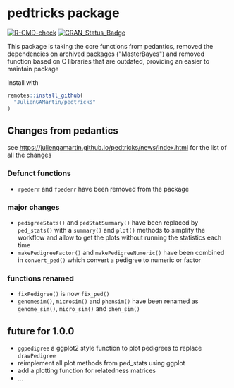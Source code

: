 # pedtricks package

<!-- badges: start -->
[![R-CMD-check](https://github.com/juliengamartin/pedtricks/actions/workflows/R-CMD-check.yaml/badge.svg)](https://github.com/juliengamartin/pedtricks/actions/workflows/R-CMD-check.yaml)
[![CRAN_Status_Badge](https://www.r-pkg.org/badges/version/pedtricks)](https://cran.r-project.org/package=pedtricks)
<!-- badges: end -->

<!--[![Codecov test coverage](https://codecov.io/gh/r-lib/devtools/branch/main/graph/badge.svg)](https://app.codecov.io/gh/r-lib/devtools?branch=main)-->

This package is taking the core functions from pedantics, removed the dependencies on archived packages ("MasterBayes") and removed function based on C libraries that are outdated, providing an easier to maintain package

Install with

```r
remotes::install_github(
  "JulienGAMartin/pedtricks"
)
```

## Changes from pedantics

see https://juliengamartin.github.io/pedtricks/news/index.html for the list of all the changes

### Defunct functions
* `rpederr` and `fpederr` have been removed from the package

### major changes
* `pedigreeStats()` and `pedStatSummary()` have been replaced by `ped_stats()` with a `summary()` and `plot()` methods to simplify the workflow and allow to get the plots without running the statistics each time
* `makePedigreeFactor()` and `makePedigreeNumeric()` have been combined in `convert_ped()` which convert a pedigree to numeric or factor

### functions renamed
* `fixPedigree()` is now `fix_ped()`
* `genomesim()`, `microsim()` and `phensim()` have been renamed as `genome_sim()`, `micro_sim()` and `phen_sim()`

## future for 1.0.0
* `ggpedigree` a ggplot2 style function to plot pedigrees to replace `drawPedigree`
* reimplement all plot methods from ped_stats using ggplot
* add a plotting function for relatedness matrices
* ...